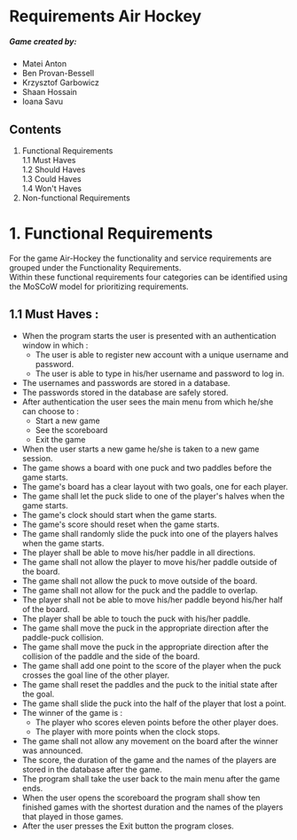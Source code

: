 Requirements Air Hockey
======

##### Game created by: 
* Matei Anton
* Ben Provan-Bessell
* Krzysztof Garbowicz
* Shaan Hossain
* Ioana Savu


## Contents
1. Functional Requirements  
    1.1 Must Haves  
    1.2 Should Haves    
    1.3 Could Haves     
    1.4 Won't Haves
2. Non-functional Requirements
# 1. Functional Requirements
For the game Air-Hockey the functionality and service requirements are grouped under the Functionality Requirements.    
Within these functional requirements four categories can be identified using the MoSCoW model for prioritizing requirements.
    
## 1.1 Must Haves : 
 * When the program starts the user is presented with an authentication window in which : 
    * The user is able to register new account with a unique username and password.
    * The user is able to type in his/her username and password to log in.
 * The usernames and passwords are stored in a database.
 * The passwords stored in the database are safely stored.
 * After authentication the user sees the main menu from which he/she can choose to : 
    * Start a new game
    * See the scoreboard
    * Exit the game
 * When the user starts a new game he/she is taken to a new game session.
 * The game shows a board with one puck and two paddles before the game starts.    
 * The game's board has a clear layout with two goals, one for each player.    
 * The game shall let the puck slide to one of the player's halves when the game starts.
 * The game's clock should start when the game starts.
 * The game's score should reset when the game starts.
 * The game shall randomly slide the puck into one of the players halves when the game starts.
 * The player shall be able to move his/her paddle in all directions.
 * The game shall not allow the player to move his/her paddle outside of the board.
 * The game shall not allow the puck to move outside of the board.
 * The game shall not allow for the puck and the paddle to overlap.
 * The player shall not be able to move his/her paddle beyond his/her half of the board.
 * The player shall be able to touch the puck with his/her paddle.  
 * The game shall move the puck in the appropriate direction after the paddle-puck collision.
 * The game shall move the puck in the appropriate direction after the collision of the paddle and the side of the board.
 * The game shall add one point to the score of the player when the puck crosses the goal line of the other player.
 * The game shall reset the paddles and the puck to the initial state after the goal.
 * The game shall slide the puck into the half of the player that lost a point.
 * The winner of the game is :
    * The player who scores eleven points before the other player does.
    * The player with more points when the clock stops.
* The game shall not allow any movement on the board after the winner was announced.
* The score, the duration of the game and the names of the players are stored in the database after the game.
* The program shall take the user back to the main menu after the game ends.
* When the user opens the scoreboard the program shall show ten finished games with the shortest duration 
  and the names of the players that played in those games.
* After the user presses the Exit button the program closes. 
